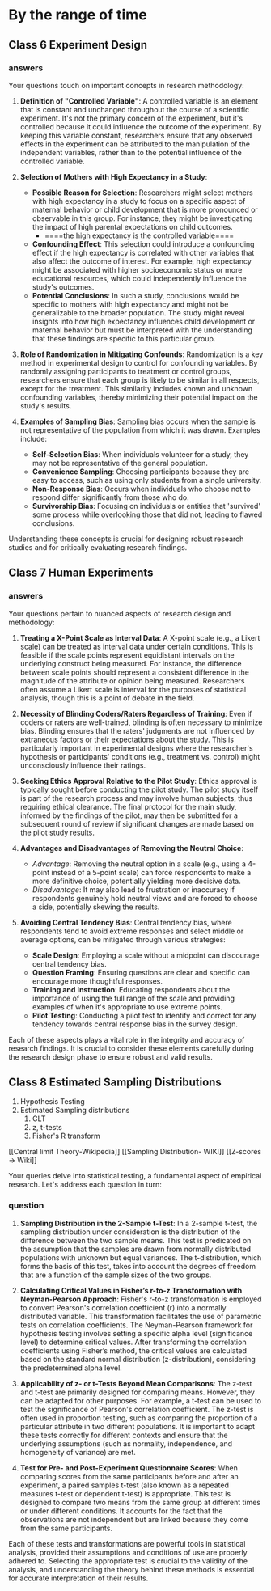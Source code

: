 # By the range of time


## Class 6 Experiment Design

### answers

Your questions touch on important concepts in research methodology:

1. **Definition of "Controlled Variable"**:
   A controlled variable is an element that is constant and unchanged throughout the course of a scientific experiment. It's not the primary concern of the experiment, but it's controlled because it could influence the outcome of the experiment. By keeping this variable constant, researchers ensure that any observed effects in the experiment can be attributed to the manipulation of the independent variables, rather than to the potential influence of the controlled variable.

2. **Selection of Mothers with High Expectancy in a Study**:
   - **Possible Reason for Selection**: Researchers might select mothers with high expectancy in a study to focus on a specific aspect of maternal behavior or child development that is more pronounced or observable in this group. For instance, they might be investigating the impact of high parental expectations on child outcomes.
	   - ====the high expectancy is the controlled variable====
   - **Confounding Effect**: This selection could introduce a confounding effect if the high expectancy is correlated with other variables that also affect the outcome of interest. For example, high expectancy might be associated with higher socioeconomic status or more educational resources, which could independently influence the study's outcomes.
   - **Potential Conclusions**: In such a study, conclusions would be specific to mothers with high expectancy and might not be generalizable to the broader population. The study might reveal insights into how high expectancy influences child development or maternal behavior but must be interpreted with the understanding that these findings are specific to this particular group.
  
3. **Role of Randomization in Mitigating Confounds**:
   Randomization is a key method in experimental design to control for confounding variables. By randomly assigning participants to treatment or control groups, researchers ensure that each group is likely to be similar in all respects, except for the treatment. This similarity includes known and unknown confounding variables, thereby minimizing their potential impact on the study's results.

4. **Examples of Sampling Bias**:
   Sampling bias occurs when the sample is not representative of the population from which it was drawn. Examples include:
   - **Self-Selection Bias**: When individuals volunteer for a study, they may not be representative of the general population.
   - **Convenience Sampling**: Choosing participants because they are easy to access, such as using only students from a single university.
   - **Non-Response Bias**: Occurs when individuals who choose not to respond differ significantly from those who do.
   - **Survivorship Bias**: Focusing on individuals or entities that 'survived' some process while overlooking those that did not, leading to flawed conclusions.

Understanding these concepts is crucial for designing robust research studies and for critically evaluating research findings.

## Class 7 Human Experiments

### answers

Your questions pertain to nuanced aspects of research design and methodology:

1. **Treating a X-Point Scale as Interval Data**:
   A X-point scale (e.g., a Likert scale) can be treated as interval data under certain conditions. This is feasible if the scale points represent equidistant intervals on the underlying construct being measured. For instance, the difference between scale points should represent a consistent difference in the magnitude of the attribute or opinion being measured. Researchers often assume a Likert scale is interval for the purposes of statistical analysis, though this is a point of debate in the field.

2. **Necessity of Blinding Coders/Raters Regardless of Training**:
   Even if coders or raters are well-trained, blinding is often necessary to minimize bias. Blinding ensures that the raters' judgments are not influenced by extraneous factors or their expectations about the study. This is particularly important in experimental designs where the researcher's hypothesis or participants' conditions (e.g., treatment vs. control) might unconsciously influence their ratings.

3. **Seeking Ethics Approval Relative to the Pilot Study**:
   Ethics approval is typically sought before conducting the pilot study. The pilot study itself is part of the research process and may involve human subjects, thus requiring ethical clearance. The final protocol for the main study, informed by the findings of the pilot, may then be submitted for a subsequent round of review if significant changes are made based on the pilot study results.

4. **Advantages and Disadvantages of Removing the Neutral Choice**:
   - *Advantage*: Removing the neutral option in a scale (e.g., using a 4-point instead of a 5-point scale) can force respondents to make a more definitive choice, potentially yielding more decisive data.
   - *Disadvantage*: It may also lead to frustration or inaccuracy if respondents genuinely hold neutral views and are forced to choose a side, potentially skewing the results.

5. **Avoiding Central Tendency Bias**:
   Central tendency bias, where respondents tend to avoid extreme responses and select middle or average options, can be mitigated through various strategies:
   - **Scale Design**: Employing a scale without a midpoint can discourage central tendency bias.
   - **Question Framing**: Ensuring questions are clear and specific can encourage more thoughtful responses.
   - **Training and Instruction**: Educating respondents about the importance of using the full range of the scale and providing examples of when it's appropriate to use extreme points.
   - **Pilot Testing**: Conducting a pilot test to identify and correct for any tendency towards central response bias in the survey design.

Each of these aspects plays a vital role in the integrity and accuracy of research findings. It is crucial to consider these elements carefully during the research design phase to ensure robust and valid results.

## Class 8 Estimated Sampling Distributions

1. Hypothesis Testing
2. Estimated Sampling distributions
	1. CLT
	2. z, t-tests
	3. Fisher's R transform

[[Central limit Theory-Wikipedia]]
[[Sampling Distribution- WIKI]]
[[Z-scores -> Wiki]]


Your queries delve into statistical testing, a fundamental aspect of empirical research. Let's address each question in turn:

### question

1. **Sampling Distribution in the 2-Sample t-Test**: 
   In a 2-sample t-test, the sampling distribution under consideration is the distribution of the difference between the two sample means. This test is predicated on the assumption that the samples are drawn from normally distributed populations with unknown but equal variances. The t-distribution, which forms the basis of this test, takes into account the degrees of freedom that are a function of the sample sizes of the two groups.


2. **Calculating Critical Values in Fisher’s r-to-z Transformation with Neyman-Pearson Approach**: 
   Fisher's r-to-z transformation is employed to convert Pearson's correlation coefficient (r) into a normally distributed variable. This transformation facilitates the use of parametric tests on correlation coefficients. The Neyman-Pearson framework for hypothesis testing involves setting a specific alpha level (significance level) to determine critical values. After transforming the correlation coefficients using Fisher’s method, the critical values are calculated based on the standard normal distribution (z-distribution), considering the predetermined alpha level.

3. **Applicability of z- or t-Tests Beyond Mean Comparisons**:
   The z-test and t-test are primarily designed for comparing means. However, they can be adapted for other purposes. For example, a t-test can be used to test the significance of Pearson's correlation coefficient. The z-test is often used in proportion testing, such as comparing the proportion of a particular attribute in two different populations. It is important to adapt these tests correctly for different contexts and ensure that the underlying assumptions (such as normality, independence, and homogeneity of variance) are met.

4. **Test for Pre- and Post-Experiment Questionnaire Scores**:
   When comparing scores from the same participants before and after an experiment, a paired samples t-test (also known as a repeated measures t-test or dependent t-test) is appropriate. This test is designed to compare two means from the same group at different times or under different conditions. It accounts for the fact that the observations are not independent but are linked because they come from the same participants.

Each of these tests and transformations are powerful tools in statistical analysis, provided their assumptions and conditions of use are properly adhered to. Selecting the appropriate test is crucial to the validity of the analysis, and understanding the theory behind these methods is essential for accurate interpretation of their results.